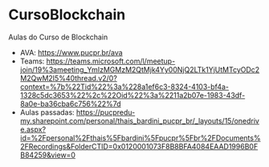 # CursoBlockchain
Aulas do Curso de Blockchain


- AVA: https://www.pucpr.br/ava
- Teams: https://teams.microsoft.com/l/meetup-join/19%3ameeting_YmIzMGMzM2QtMjk4Yy00NjQ2LTk1YjUtMTcyODc2M2QwM2I5%40thread.v2/0?context=%7b%22Tid%22%3a%228a1ef6c3-8324-4103-bf4a-1328c5dc3653%22%2c%22Oid%22%3a%2211a2b07e-1983-43df-8a0e-ba36cba6c756%22%7d
- Aulas passadas: https://pucpredu-my.sharepoint.com/personal/thais_bardini_pucpr_br/_layouts/15/onedrive.aspx?id=%2Fpersonal%2Fthais%5Fbardini%5Fpucpr%5Fbr%2FDocuments%2FRecordings&FolderCTID=0x0120001073F8B8BFA4084EAAD1996B0FB84259&view=0
